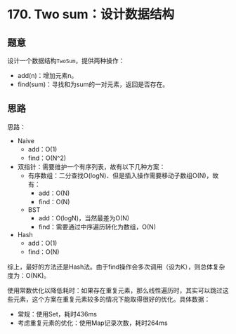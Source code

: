 # 170. Two sum：设计数据结构

## 题意

设计一个数据结构`TwoSum`，提供两种操作：

- add(n)：增加元素n。
- find(sum)：寻找和为sum的一对元素，返回是否存在。

## 思路

思路：

- Naive
  - add：O(1)
  - find：O(N^2)
- 双指针：需要维护一个有序列表，故有以下几种方案：
  - 有序数组：二分查找O(logN)、但是插入操作需要移动子数组O(N)，故有：
    - add：O(N)
    - find：O(N)
  - BST
    - add：O(logN)，当然最差为O(N)
    - find：需要通过中序遍历转化为数组，O(N)
- Hash
  - add：O(1)
  - find：O(N)

综上，最好的方法还是Hash法。由于find操作会多次调用（设为K），则总体复杂度为：O(NK)。

使用常数优化以降低耗时：如果存在重复元素，那么线性遍历时，其实可以跳过这些元素，这个方案在重复元素较多的情况下能取得很好的优化。具体数据：

- 常规：使用Set，耗时436ms
- 考虑重复元素的优化：使用Map记录次数，耗时264ms
